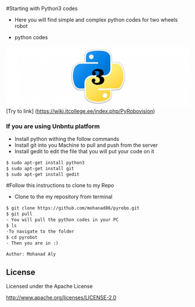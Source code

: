 #Starting with Python3 codes	
- Here you will find simple and complex python codes for two wheels robot 

- python codes 

![alt text](https://github.com/mohanad86/pyrobo/blob/master/images/install-python-3-mac-21894_630x210.jpg)
[Try to link] (https://wiki.itcollege.ee/index.php/PyRobovision)
	
### If you are using Unbntu platform
 
- Install python withing the follow commands
- Install git into you Machine to pull and push from the server
- Install gedit to edit the file that you will put your code on it

```
$ sudo apt-get install python3
$ sudo apt-get install git
$ sudo apt-get install gedit
```
#Follow this instructions to clone to my Repo
- Clone to the my repository from terminal
``` 
$ git clone https://github.com/mohanad86/pyrobo.git
$ git pull 
- You will pull the python codes in your PC
$ ls
-To navigate to the folder 
$ cd pyrobot
- Then you are in :)
``` 


    Author: Mohanad Aly 

License
----
Licensed under the Apache License

http://www.apache.org/licenses/LICENSE-2.0
